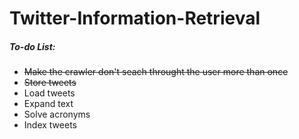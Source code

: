 # Twitter-Information-Retrieval

##### To-do List:
- ~~Make the crawler don't seach throught the user more than once~~
- ~~Store tweets~~
- Load tweets
- Expand text
- Solve acronyms
- Index tweets